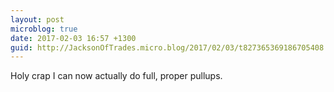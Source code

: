 ```yaml
---
layout: post
microblog: true
date: 2017-02-03 16:57 +1300
guid: http://JacksonOfTrades.micro.blog/2017/02/03/t827365369186705408.html
---
```

Holy crap I can now actually do full, proper pullups.
